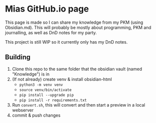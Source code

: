 # Mias GitHub.io page

This page is made so I can share my knowledge from my PKM (using Obsidian.md). 
This will probably be mostly about programming, PKM and journalling, as well as DnD notes for my party.

This project is still WIP so it currently only has my DnD notes.


## Building
1. Clone this repo to the same folder that the obsidian vault (named "Knowledge") is in
2. (If not already) create venv & install obsidian-html
    - `python3 -m venv venv`
    - `source venv/bin/activate`
    - `pip install --upgrade pip`
    - `pip install -r requirements.txt`
3. Run `convert.sh`, this will convert and then start a preview in a local webserver
4. commit & push changes

